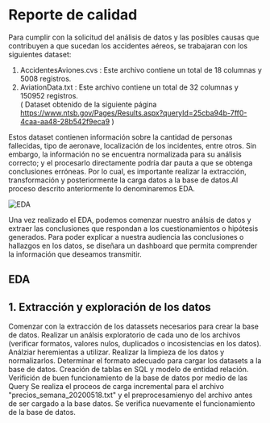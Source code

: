# Reporte de calidad

Para cumplir con la solicitud del análisis de datos y las posibles causas que contribuyen a que sucedan los accidentes aéreos, se trabajaran con los siguientes dataset: <br>

1. AccidentesAviones.cvs : Este archivo contiene un total de 18 columnas y 5008 registros. <br>
2. AviationData.txt : Este archivo contiene un total de 32 columnas y 150952 registros. <br>( Dataset obtenido de la siguiente página https://www.ntsb.gov/Pages/Results.aspx?queryId=25cba94b-7ff0-4caa-aa48-28b542f9eca9 )

Estos dataset contienen información sobre la cantidad de personas fallecidas, tipo de aeronave, localización de los incidentes, entre otros. Sin embargo, la información no se encuentra normalizada para su análisis correcto; y el procesarlo directamente podría dar pauta a que se obtenga conclusiones erróneas. Por lo cual, es importante realizar la extracción, transformación y posteriormente la carga datos a la base de datos.Al proceso descrito anteriormente lo denominaremos EDA. <br>


![EDA](https://user-images.githubusercontent.com/103619850/201061227-8f5f78b7-76fb-42da-9154-55d3fd4ae8b2.png)


Una vez realizado el EDA, podemos comenzar nuestro análsis de datos y extraer las conclusiones que respondan a los cuestionamientos o hipótesis generados. Para poder explicar a nuestra audiencia las conclusiones o hallazgos en los datos, se diseñara un dashboard que permita comprender la información que deseamos transmitir. <br>


## EDA
## 1. Extracción y exploración de los datos

Comenzar con la extracción de los datassets necesarios para crear la base de datos.
Realizar un análsis exploratorio de cada uno de los archivos (verificar formatos, valores nulos, duplicados o incosistencias en los datos). Análziar heremientas a utilizar.
Realizar la limpieza de los datos y normalizarlos. Determinar el formato adecuado para cargar los datasets a la base de datos.
Creación de tablas en SQL y modelo de entidad relación. Verifición de buen funcionamiento de la base de datos por medio de las Query
Se realiza el proceos de carga incremental para el archivo "precios_semana_20200518.txt" y el preprocesamienyo del archivo antes de ser cargado a la base datos.
Se verifica nuevamente el funcionamiento de la base de datos.
